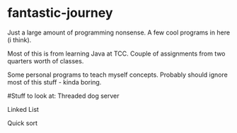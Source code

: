 # fantastic-journey
Just a large amount of programming nonsense. A few cool programs in here (i think).

Most of this is from learning Java at TCC. Couple of assignments from two quarters worth of classes.

Some personal programs to teach myself concepts. Probably should ignore most of this stuff - kinda boring.


#Stuff to look at:
Threaded dog server

Linked List

Quick sort
